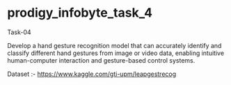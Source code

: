 # prodigy_infobyte_task_4

Task-04


Develop a hand gesture recognition model that can accurately identify and classify different hand gestures from image or video data, enabling intuitive human-computer interaction and gesture-based control systems.


Dataset :-  https://www.kaggle.com/gti-upm/leapgestrecog

